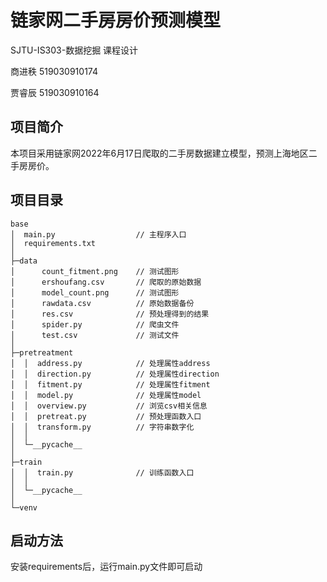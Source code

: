 # 链家网二手房房价预测模型
SJTU-IS303-数据挖掘 课程设计

商进秩 519030910174

贾睿辰 519030910164

## 项目简介
本项目采用链家网2022年6月17日爬取的二手房数据建立模型，预测上海地区二手房房价。

## 项目目录
```
base
│  main.py                  // 主程序入口
│  requirements.txt
│ 
├─data
│      count_fitment.png    // 测试图形
│      ershoufang.csv       // 爬取的原始数据
│      model_count.png      // 测试图形
│      rawdata.csv          // 原始数据备份
│      res.csv              // 预处理得到的结果
│      spider.py            // 爬虫文件
│      test.csv             // 测试文件
│      
├─pretreatment
│  │  address.py            // 处理属性address
│  │  direction.py          // 处理属性direction
│  │  fitment.py            // 处理属性fitment
│  │  model.py              // 处理属性model
│  │  overview.py           // 浏览csv相关信息
│  │  pretreat.py           // 预处理函数入口
│  │  transform.py          // 字符串数字化
│  │  
│  └─__pycache__
│          
├─train
│  │  train.py              // 训练函数入口
│  │  
│  └─__pycache__
│          
└─venv
```

## 启动方法
安装requirements后，运行main.py文件即可启动